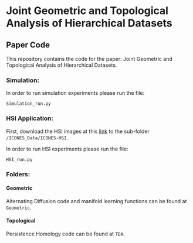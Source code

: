 # Joint Geometric and Topological Analysis of Hierarchical Datasets
## Paper Code

This repository contains the code for the paper: Joint Geometric and Topological Analysis of Hierarchical Datasets.

### Simulation:
In order to run simulation experiments please run the file:

```Simulation_run.py```

### HSI Application:
First, download the HSI images at this [link](http://xlim-sic.labo.univ-poitiers.fr/datasets/ICONES-HSI) to the sub-folder  ```/ICONES_Data/ICONES-HSI```.

In order to run HSI experiments please run the file:

```HSI_run.py```

### Folders:
#### Geometric
Alternating Diffusion code and manifold learning functions can be found at ```Geometric```.

#### Topological
Persistence Homology code can be found at ```TDA```.
